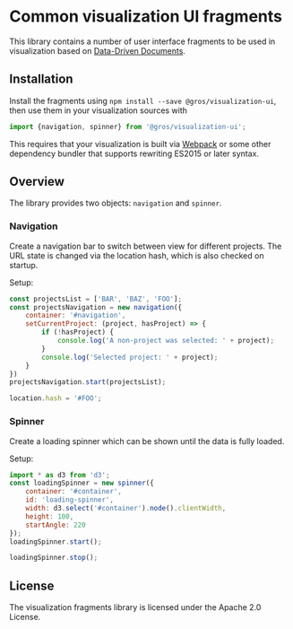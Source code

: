 # Common visualization UI fragments

This library contains a number of user interface fragments to be used in 
visualization based on [Data-Driven Documents](https://d3js.org/).

## Installation

Install the fragments using `npm install --save @gros/visualization-ui`, then 
use them in your visualization sources with
```js
import {navigation, spinner} from '@gros/visualization-ui';
```

This requires that your visualization is built via 
[Webpack](https://webpack.js.org/) or some other dependency bundler that 
supports rewriting ES2015 or later syntax.

## Overview

The library provides two objects: `navigation` and `spinner`.

### Navigation

Create a navigation bar to switch between view for different projects. The URL 
state is changed via the location hash, which is also checked on startup.

Setup:

```js
const projectsList = ['BAR', 'BAZ', 'FOO'];
const projectsNavigation = new navigation({
    container: '#navigation',
    setCurrentProject: (project, hasProject) => {
        if (!hasProject) {
            console.log('A non-project was selected: ' + project);
        }
        console.log('Selected project: ' + project);
    }
})
projectsNavigation.start(projectsList);

location.hash = '#FOO';
```

### Spinner

Create a loading spinner which can be shown until the data is fully loaded.

Setup:
```js
import * as d3 from 'd3';
const loadingSpinner = new spinner({
    container: '#container',
    id: 'loading-spinner',
    width: d3.select('#container').node().clientWidth,
    height: 100,
    startAngle: 220
});
loadingSpinner.start();

loadingSpinner.stop();
```

## License

The visualization fragments library is licensed under the Apache 2.0 License.
